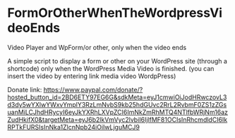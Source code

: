 # FormOrOtherWhenTheWordpressVideoEnds
Video Player and WpForm/or other, only when the video ends

A simple script to display a form or other on your WordPress site (through a shortcode) only when the WordPress Media Video is finished. (you can insert the video by entering link media video WordpPress)

Donate link: https://www.paypal.com/donate/?hosted_button_id=2BD6ETY97EG6G&sdkMeta=eyJ1cmwiOiJodHRwczovL3d3dy5wYXlwYWxvYmplY3RzLmNvbS9kb25hdGUvc2RrL2RvbmF0ZS1zZGsuanMiLCJhdHRycyI6eyJkYXRhLXVpZCI6ImNkZmRhMTQ4NTlfbWRjNm16azZudHkifX0&targetMeta=eyJ6b2lkVmVyc2lvbiI6IjlfMF81OCIsInRhcmdldCI6IkRPTkFURSIsInNka1ZlcnNpb24iOiIwLjguMCJ9
